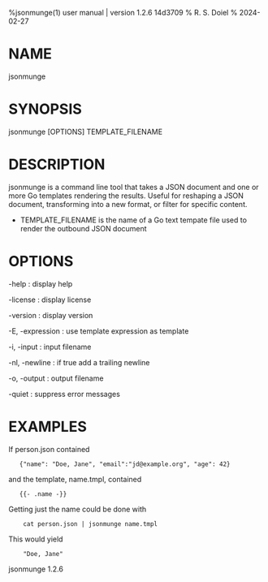 %jsonmunge(1) user manual | version 1.2.6 14d3709
% R. S. Doiel
% 2024-02-27

# NAME

jsonmunge 

# SYNOPSIS

jsonmunge [OPTIONS] TEMPLATE_FILENAME

# DESCRIPTION

jsonmunge is a command line tool that takes a JSON document and
one or more Go templates rendering the results. Useful for
reshaping a JSON document, transforming into a new format,
or filter for specific content.

- TEMPLATE_FILENAME is the name of a Go text tempate file used to render
  the outbound JSON document

# OPTIONS

-help
: display help

-license
: display license

-version
: display version

-E, -expression
: use template expression as template

-i, -input
: input filename

-nl, -newline
: if true add a trailing newline

-o, -output
: output filename

-quiet
: suppress error messages


# EXAMPLES

If person.json contained

~~~
   {"name": "Doe, Jane", "email":"jd@example.org", "age": 42}
~~~

and the template, name.tmpl, contained

~~~
   {{- .name -}}
~~~

Getting just the name could be done with

~~~
    cat person.json | jsonmunge name.tmpl
~~~

This would yield

~~~
    "Doe, Jane"
~~~

jsonmunge 1.2.6

